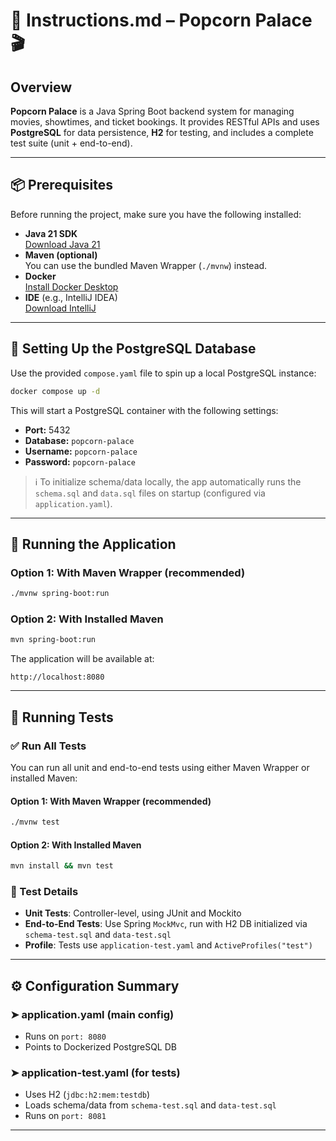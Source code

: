 # 📘 Instructions.md – Popcorn Palace 🎬

## Overview

**Popcorn Palace** is a Java Spring Boot backend system for managing movies, showtimes, and ticket bookings. It provides RESTful APIs and uses **PostgreSQL** for data persistence, **H2** for testing, and includes a complete test suite (unit + end-to-end).

---

## 📦 Prerequisites

Before running the project, make sure you have the following installed:

- **Java 21 SDK**  
  [Download Java 21](https://www.oracle.com/java/technologies/downloads/#java21)
- **Maven (optional)**  
  You can use the bundled Maven Wrapper (`./mvnw`) instead.
- **Docker**  
  [Install Docker Desktop](https://www.docker.com/products/docker-desktop)
- **IDE** (e.g., IntelliJ IDEA)  
  [Download IntelliJ](https://www.jetbrains.com/idea/)

---

## 🐘 Setting Up the PostgreSQL Database

Use the provided `compose.yaml` file to spin up a local PostgreSQL instance:

```bash
docker compose up -d
```

This will start a PostgreSQL container with the following settings:

- **Port:** 5432
- **Database:** `popcorn-palace`
- **Username:** `popcorn-palace`
- **Password:** `popcorn-palace`

> ℹ️ To initialize schema/data locally, the app automatically runs the `schema.sql` and `data.sql` files on startup (configured via `application.yaml`).

---

## 🚀 Running the Application

### Option 1: With Maven Wrapper (recommended)
```bash
./mvnw spring-boot:run
```

### Option 2: With Installed Maven
```bash
mvn spring-boot:run
```

The application will be available at:
```
http://localhost:8080
```

---

## 🧪 Running Tests

### ✅ Run All Tests

You can run all unit and end-to-end tests using either Maven Wrapper or installed Maven:

#### Option 1: With Maven Wrapper (recommended)
```bash
./mvnw test
```

#### Option 2: With Installed Maven
```bash
mvn install && mvn test
```

### 📌 Test Details

- **Unit Tests**: Controller-level, using JUnit and Mockito
- **End-to-End Tests**: Use Spring `MockMvc`, run with H2 DB initialized via `schema-test.sql` and `data-test.sql`
- **Profile**: Tests use `application-test.yaml` and `ActiveProfiles("test")`

---

## ⚙️ Configuration Summary

### ➤ application.yaml (main config)

- Runs on `port: 8080`
- Points to Dockerized PostgreSQL DB

### ➤ application-test.yaml (for tests)

- Uses H2 (`jdbc:h2:mem:testdb`)
- Loads schema/data from `schema-test.sql` and `data-test.sql`
- Runs on `port: 8081`

---